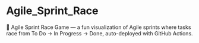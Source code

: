 # Agile_Sprint_Race
🏃 Agile Sprint Race Game — a fun visualization of Agile sprints where tasks race from To Do → In Progress → Done, auto-deployed with GitHub Actions.
